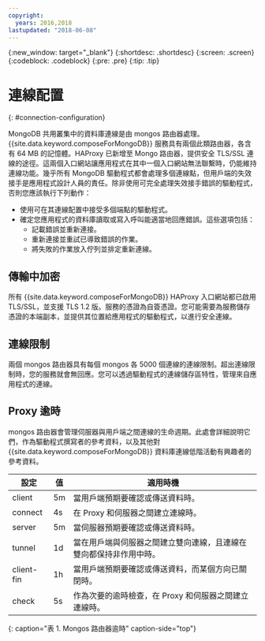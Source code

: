 ```yaml
---
copyright:
  years: 2016,2018
lastupdated: "2018-06-08"
---
```


{:new_window: target="_blank"}
{:shortdesc: .shortdesc}
{:screen: .screen}
{:codeblock: .codeblock}
{:pre: .pre}
{:tip: .tip}

# 連線配置
{: #connection-configuration}

MongoDB 共用叢集中的資料庫連線是由 mongos 路由器處理。{{site.data.keyword.composeForMongoDB}} 服務具有兩個此類路由器，各含有 64 MB 的記憶體。HAProxy 已新增至 Mongo 路由器，提供安全 TLS/SSL 連線的途徑。這兩個入口網站讓應用程式在其中一個入口網站無法聯繫時，仍能維持連線功能。幾乎所有 MongoDB 驅動程式都會處理多個連線點，但用戶端的失效接手是應用程式設計人員的責任。除非使用可完全處理失效接手錯誤的驅動程式，否則您應該執行下列動作：
* 使用可在其連線配置中接受多個端點的驅動程式。
* 確定您應用程式的資料庫讀取或寫入呼叫能適當地回應錯誤。這些選項包括：
  + 記載錯誤並重新連接。
  + 重新連接並重試已導致錯誤的作業。
  + 將失敗的作業放入佇列並排定重新連線。

## 傳輸中加密

所有 {{site.data.keyword.composeForMongoDB}} HAProxy 入口網站都已啟用 TLS/SSL，並支援 TLS 1.2 版。服務的憑證為自簽憑證。您可能需要為服務儲存憑證的本端副本，並提供其位置給應用程式的驅動程式，以進行安全連線。

## 連線限制

兩個 mongos 路由器具有每個 mongos 各 5000 個連線的連線限制。超出連線限制時，您的服務就會無回應。您可以透過驅動程式的連線儲存區特性，管理來自應用程式的連線。

## Proxy 逾時

mongos 路由器會管理伺服器與用戶端之間連線的生命週期。此處會詳細說明它們，作為驅動程式撰寫者的參考資料，以及其他對 {{site.data.keyword.composeForMongoDB}} 資料庫連線低階活動有興趣者的參考資料。

設定 |值|適用時機
----------|-----------|-----------
client | 5m |當用戶端預期要確認或傳送資料時。
connect | 4s |在 Proxy 和伺服器之間建立連線時。
server | 5m |當伺服器預期要確認或傳送資料時。
tunnel | 1d |當在用戶端與伺服器之間建立雙向連線，且連線在雙向都保持非作用中時。
client-fin |1h|當用戶端預期要確認或傳送資料，而某個方向已關閉時。
check | 5s |作為次要的逾時檢查，在 Proxy 和伺服器之間建立連線時。
{: caption="表 1. Mongos 路由器逾時" caption-side="top"}
